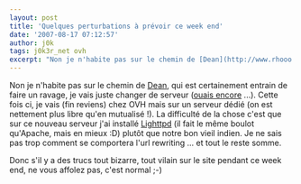```yaml
---
layout: post
title: 'Quelques perturbations à prévoir ce week end'
date: '2007-08-17 07:12:57'
author: j0k
tags: j0k3r_net ovh
excerpt: "Non je n'habite pas sur le chemin de [Dean](http://www.rhooo.com/blog/le-calme-avant-la-tempete/), qui est certainement entrain de faire un ravage, je vais juste changer de serveur ([ouais encore](http://www.j0k3r.net/news-dedibox-loaded-1869.html) ...).     \nCette fois ci, je vais (fin reviens) chez OVH mais sur un serveur dédié (on est nettement      …"
---
```


Non je n'habite pas sur le chemin de [Dean](http://www.rhooo.com/blog/le-calme-avant-la-tempete/), qui est certainement entrain de faire un ravage, je vais juste changer de serveur ([ouais encore](http://www.j0k3r.net/news-dedibox-loaded-1869.html) ...).
Cette fois ci, je vais (fin reviens) chez OVH mais sur un serveur dédié (on est nettement plus libre qu'en mutualisé !).   La difficulté de la chose c'est que sur ce nouveau serveur j'ai installé [Lighttpd](http://www.lighttpd.net/) (il fait le même boulot qu'Apache, mais en mieux :D) plutôt que notre bon vieil indien. Je ne sais pas trop comment se comportera l'url rewriting ... et tout le reste somme.

Donc s'il y a des trucs tout bizarre, tout vilain sur le site pendant ce week end, ne vous affolez pas, c'est normal ;-)

